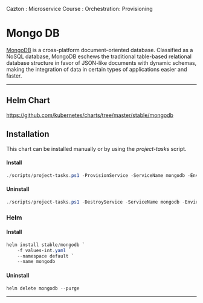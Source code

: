 Cazton : Microservice Course : Orchestration: Provisioning
# Mongo DB

[MongoDB](https://www.mongodb.com/) is a cross-platform document-oriented database. Classified as a NoSQL database, MongoDB eschews the traditional table-based relational database structure in favor of JSON-like documents with dynamic schemas, making the integration of data in certain types of applications easier and faster.

---

## Helm Chart

https://github.com/kubernetes/charts/tree/master/stable/mongodb


## Installation 

This chart can be installed manually or by using the *project-tasks* script.

#### Install

```powershell
./scripts/project-tasks.ps1 -ProvisionService -ServiceName mongodb -Environment dev
```

#### Uninstall

```powershell
./scripts/project-tasks.ps1 -DestroyService -ServiceName mongodb -Environment dev
```

### Helm

#### Install
``` powershell
helm install stable/mongodb `
    -f values-int.yaml `
    --namespace default `
    --name mongodb
```

#### Uninstall

``` powershell
helm delete mongodb --purge
```

---
